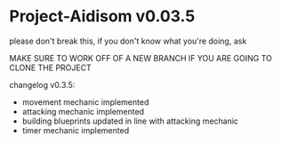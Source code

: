 # Project-Aidisom v0.03.5
please don't break this, if you don't know what you're doing, ask

MAKE SURE TO WORK OFF OF A NEW BRANCH IF YOU ARE GOING TO CLONE THE PROJECT


changelog v0.3.5:
- movement mechanic implemented
- attacking mechanic implemented
- building blueprints updated in line with attacking mechanic
- timer mechanic implemented
